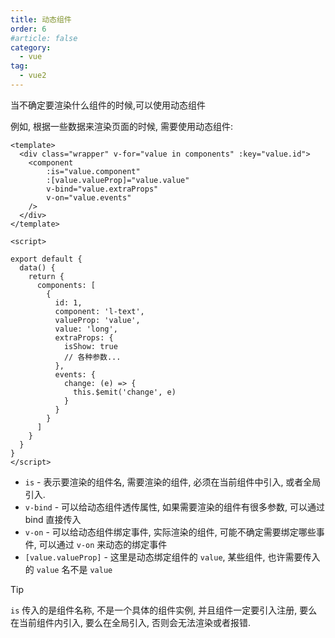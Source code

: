 ```yaml
---
title: 动态组件
order: 6
#article: false
category:
  - vue
tag:
  - vue2
---
```


当不确定要渲染什么组件的时候,可以使用动态组件

例如, 根据一些数据来渲染页面的时候, 需要使用动态组件:

```vue
<template>
  <div class="wrapper" v-for="value in components" :key="value.id">
    <component
        :is="value.component"
        :[value.valueProp]="value.value"
        v-bind="value.extraProps"
        v-on="value.events"
    />
  </div>
</template>

<script>

export default {
  data() {
    return {
      components: [
        {
          id: 1,
          component: 'l-text',
          valueProp: 'value',
          value: 'long',
          extraProps: {
            isShow: true
            // 各种参数...
          },
          events: {
            change: (e) => {
              this.$emit('change', e)
            }
          }
        }
      ]
    }
  }
}
</script>
```

- `is` - 表示要渲染的组件名, 需要渲染的组件, 必须在当前组件中引入, 或者全局引入.
- `v-bind` - 可以给动态组件透传属性, 如果需要渲染的组件有很多参数, 可以通过 bind 直接传入
- `v-on` - 可以给动态组件绑定事件, 实际渲染的组件, 可能不确定需要绑定哪些事件, 可以通过 `v-on` 来动态的绑定事件
- `[value.valueProp]` - 这里是动态绑定组件的 `value`, 某些组件, 也许需要传入的 `value` 名不是 `value`

> [!tip]
> `is` 传入的是组件名称, 不是一个具体的组件实例, 并且组件一定要引入注册, 要么在当前组件内引入, 要么在全局引入, 否则会无法渲染或者报错.
